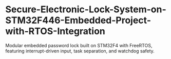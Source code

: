 # Secure-Electronic-Lock-System-on-STM32F446-Embedded-Project-with-RTOS-Integration
Modular embedded password lock built on STM32F4 with FreeRTOS, featuring interrupt-driven input, task separation, and watchdog safety.
